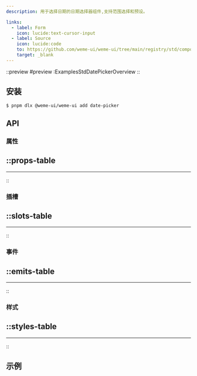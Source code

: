 ```yaml
---
description: 用于选择日期的日期选择器组件,支持范围选择和预设。

links:
  - label: Form
    icon: lucide:text-cursor-input
  - label: Source
    icon: lucide:code
    to: https://github.com/weme-ui/weme-ui/tree/main/registry/std/components/date-picker
    target: _blank
---
```


::preview
#preview
:ExamplesStdDatePickerOverview
::

## 安装

```shell [Terminal]
$ pnpm dlx @weme-ui/weme-ui add date-picker
```

## API

### 属性

::props-table
---

---
::

### 插槽

::slots-table
---

---
::

### 事件

::emits-table
---

---
::

### 样式

::styles-table
---

---
::

## 示例
